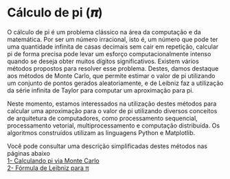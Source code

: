 # Cálculo de pi (𝝅)

O cálculo de pi é um problema clássico na área da computação e da matemática. Por ser um número irracional, isto é, um número que pode ter uma quantidade infinita de casas decimais sem cair em repetição, calcular pi de forma precisa pode levar um esforço computacionalmente intenso quando se deseja obter muitos dígitos significativos. Existem vários métodos propostos para resolver esse problema. Destes, damos destaque aos métodos de Monte Carlo, que permite estimar o valor de pi utilizando um conjunto de pontos gerados aleatoriamente, e de Leibniz faz a utilização da série infinita de Taylor para computar um aproximação para pi.

Neste momento, estamos interessados na utilização destes métodos para calcular uma aproximação para o valor de pi utilizando diversos conceitos de arquitetura de computadores, como processamento sequencial, processamento vetorial, multiprocessamento e computação distribuída. Os algoritmos construídos utilizam as linguagens Python e Matplotlib.

Você pode consultar uma descrição simplificadas destes métodos nas páginas abaixo <br>
[1- Calculando pi via Monte Carlo](https://www.blogcyberini.com/2018/09/calculando-o-valor-de-pi-via-metodo-de-monte-carlo.html)<br>
[2- Fórmula de Leibniz para π](https://pt.wikipedia.org/wiki/F%C3%B3rmula_de_Leibniz_para_%CF%80)<br>

